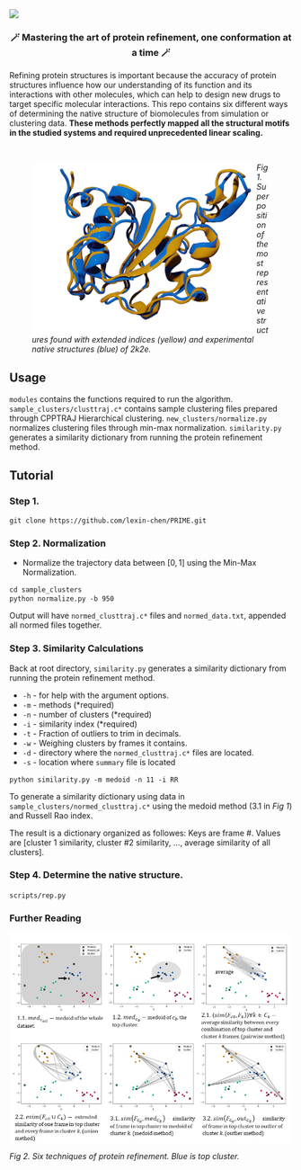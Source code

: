 <img src="img/3.png" width="900" height=auto align="center"></a>
<br>

<h3 align="center">
    <p><b>🪄 Mastering the art of protein refinement, one conformation at a time 🪄</b></p>
    </h3>

<p>Refining protein structures is important because the accuracy of protein structures influence how our understanding of its function and its interactions with other molecules, which can help to design new drugs to target specific molecular interactions. This repo contains six different ways of determining the native structure of biomolecules from simulation or clustering data. <b>These methods perfectly mapped all the structural motifs in the studied systems and required unprecedented linear scaling.</b></p>
&nbsp
<figure>
<img src="img/2k2e.png" alt="2k2e" width="400" height=auto align="left"></a>
    <figcaption><i>Fig 1. Superposition of the most representative structures found with extended indices (yellow) and experimental native structures (blue) of 2k2e.</i></figcaption>
</figure>


## Usage
`modules` contains the functions required to run the algorithm. `sample_clusters/clusttraj.c*` contains sample clustering files prepared through CPPTRAJ Hierarchical clustering. `new_clusters/normalize.py` normalizes clustering files through min-max normalization. `similarity.py` generates a similarity dictionary from running the protein refinement method.
## Tutorial

### Step 1.
```
git clone https://github.com/lexin-chen/PRIME.git
```
### Step 2. Normalization

- Normalize the trajectory data between $[0,1]$ using the Min-Max Normalization. 
```
cd sample_clusters
python normalize.py -b 950
```
Output will have `normed_clusttraj.c*` files and `normed_data.txt`, appended all normed files together.

### Step 3. Similarity Calculations
Back at root directory, `similarity.py` generates a similarity dictionary from running the protein refinement method. 
- `-h` - for help with the argument options.
- `-m` - methods (*required)
- `-n` - number of clusters (*required)
- `-i` - similarity index (*required)
- `-t` - Fraction of outliers to trim in decimals. 
- `-w` - Weighing clusters by frames it contains.
- `-d` - directory where the `normed_clusttraj.c*` files are located.
- `-s` - location where `summary` file is located

```
python similarity.py -m medoid -n 11 -i RR
```
To generate a similarity dictionary using data in `sample_clusters/normed_clusttraj.c*` using the medoid method (3.1 in *Fig 1*) and Russell Rao index.

The result is a dictionary organized as followes:
Keys are frame #. Values are [cluster 1 similarity, cluster #2 similarity, ..., average similarity of all clusters].

### Step 4. Determine the native structure.
`scripts/rep.py`

### Further Reading
<img src="img/methods.jpg" alt="methods" width="500" height=auto align="center"></a>

 *Fig 2. Six techniques of protein refinement. Blue is top cluster.* 
